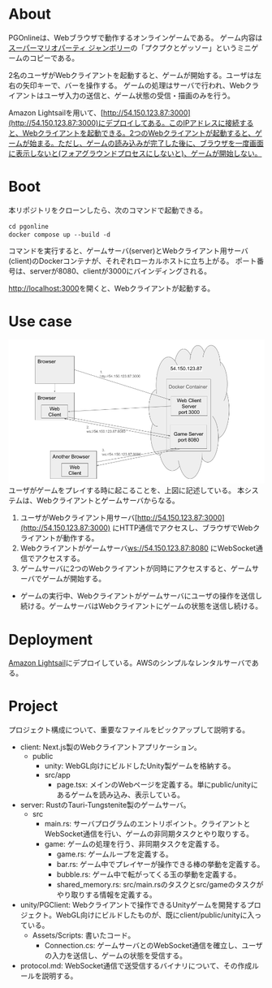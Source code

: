 # About
PGOnlineは、Webブラウザで動作するオンラインゲームである。
ゲーム内容は[スーパーマリオパーティ ジャンボリー](https://www.nintendo.com/jp/switch/a7hla/index.html)の「プクプクとゲッソー」というミニゲームのコピーである。

2名のユーザがWebクライアントを起動すると、ゲームが開始する。ユーザは左右の矢印キーで、バーを操作する。
ゲームの処理はサーバで行われ、Webクライアントはユーザ入力の送信と、ゲーム状態の受信・描画のみを行う。

Amazon Lightsailを用いて、[http://54.150.123.87:3000](http://54.150.123.87:3000)にデプロイしてある。このIPアドレスに接続すると、Webクライアントを起動できる。2つのWebクライアントが起動すると、ゲームが始まる。ただし、ゲームの読み込みが完了した後に、ブラウザを一度画面に表示しないと(フォアグラウンドプロセスにしないと)、ゲームが開始しない。

# Boot
本リポジトリをクローンしたら、次のコマンドで起動できる。

```
cd pgonline
docker compose up --build -d
```

コマンドを実行すると、ゲームサーバ(server)とWebクライアント用サーバ(client)のDockerコンテナが、それぞれローカルホストに立ち上がる。
ポート番号は、serverが8080、clientが3000にバインディングされる。

[http://localhost:3000](http://localhost:3000)を開くと、Webクライアントが起動する。

# Use case
<img src="readme_assets/PGOnline.png">
ユーザがゲームをプレイする時に起こることを、上図に記述している。
本システムは、Webクライアントとゲームサーバからなる。

1. ユーザがWebクライアント用サーバ[http://54.150.123.87:3000](http://54.150.123.87:3000) にHTTP通信でアクセスし、ブラウザでWebクライアントが動作する。
2. Webクライアントがゲームサーバ[ws://54.150.123.87:8080](ws://54.150.123.87:8080) にWebSocket通信でアクセスする。
3. ゲームサーバに2つのWebクライアントが同時にアクセスすると、ゲームサーバでゲームが開始する。
  - ゲームの実行中、Webクライアントがゲームサーバにユーザの操作を送信し続ける。ゲームサーバはWebクライアントにゲームの状態を送信し続ける。

# Deployment
[Amazon Lightsail](https://lightsail.aws.amazon.com/)にデプロイしている。AWSのシンプルなレンタルサーバである。

# Project
プロジェクト構成について、重要なファイルをピックアップして説明する。

- client:   Next.js製のWebクライアントアプリケーション。
  - public
    - unity:    WebGL向けにビルドしたUnity製ゲームを格納する。
    - src/app
      - page.tsx:   メインのWebページを定義する。単にpublic/unityにあるゲームを読み込み、表示している。
- server:   RustのTauri-Tungstenite製のゲームサーバ。
  - src
    - main.rs:  サーバプログラムのエントリポイント。クライアントとWebSocket通信を行い、ゲームの非同期タスクとやり取りする。
    - game:     ゲームの処理を行う、非同期タスクを定義する。
      - game.rs:    ゲームループを定義する。
      - bar.rs:     ゲーム中でプレイヤーが操作できる棒の挙動を定義する。
      - bubble.rs:  ゲーム中で転がってくる玉の挙動を定義する。
      - shared_memory.rs:   src/main.rsのタスクとsrc/gameのタスクがやり取りする情報を定義する。
- unity/PGClient:   Webクライアントで操作できるUnityゲームを開発するプロジェクト。WebGL向けにビルドしたものが、既にclient/public/unityに入っている。
  - Assets/Scripts: 書いたコード。
    - Connection.cs:    ゲームサーバとのWebSocket通信を確立し、ユーザの入力を送信し、ゲームの状態を受信する。
- protocol.md: WebSocket通信で送受信するバイナリについて、その作成ルールを説明する。